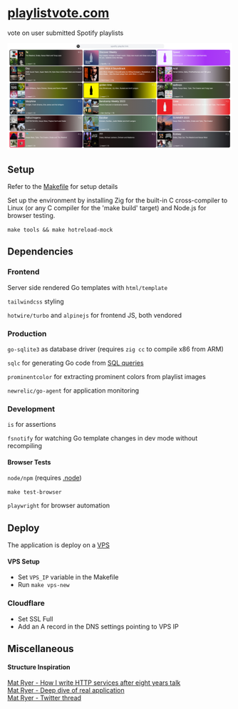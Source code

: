 # [playlistvote.com](https://playlistvote.com)

vote on user submitted Spotify playlists

![config/readme/showoff.png](config/readme/showoff.png)

## Setup

Refer to the [Makefile](Makefile) for setup details

Set up the environment by installing Zig for the built-in C cross-compiler to Linux (or any C compiler for the 'make build' target) and Node.js for browser testing.

`make tools && make hotreload-mock`

## Dependencies

### Frontend

Server side rendered Go templates with `html/template`

`tailwindcss` styling

`hotwire/turbo` and `alpinejs` for frontend JS, both vendored

### Production

`go-sqlite3` as database driver (requires `zig cc` to compile x86 from ARM)

`sqlc` for generating Go code from [SQL queries](db/query.sql)

`prominentcolor` for extracting prominent colors from playlist images

`newrelic/go-agent` for application monitoring

### Development

`is` for assertions

`fsnotify` for watching Go template changes in dev mode without recompiling

#### Browser Tests

`node/npm` (requires [.node](browsertests/.node-version))

`make test-browser`

`playwright` for browser automation

## Deploy

The application is deploy on a [VPS](https://specbranch.com/posts/one-big-server/)

#### VPS Setup

- Set `VPS_IP` variable in the Makefile
- Run `make vps-new`

### Cloudflare

- Set SSL Full
- Add an A record in the DNS settings pointing to VPS IP

## Miscellaneous

#### Structure Inspiration

[Mat Ryer - How I write HTTP services after eight years talk](https://www.youtube.com/watch?v=XGVZ0Ip4XPM)  
[Mat Ryer - Deep dive of real application](https://www.youtube.com/watch?v=VRZZeJwIAIM)  
[Mat Ryer - Twitter thread](https://twitter.com/matryer/status/1445013230858952705?lang=en-GB)
